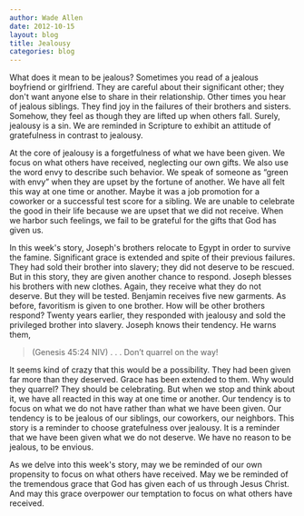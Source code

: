 ```yaml
---
author: Wade Allen
date: 2012-10-15
layout: blog
title: Jealousy
categories: blog
---
```


What does it mean to be jealous? Sometimes you read of a jealous boyfriend or girlfriend. They are careful about their significant other; they don't want anyone else to share in their relationship. Other times you hear of jealous siblings. They find joy in the failures of their brothers and sisters. Somehow, they feel as though they are lifted up when others fall. Surely, jealousy is a sin. We are reminded in Scripture to exhibit an attitude of gratefulness in contrast to jealousy. 

At the core of jealousy is a forgetfulness of what we have been given. We focus on what others have received, neglecting our own gifts. We also use the word envy to describe such behavior. We speak of someone as “green with envy” when they are upset by the fortune of another. We have all felt this way at one time or another. Maybe it was a job promotion for a coworker or a successful test score for a sibling. We are unable to celebrate the good in their life because we are upset that we did not receive. When we harbor such feelings, we fail to be grateful for the gifts that God has given us.

In this week's story, Joseph's brothers relocate to Egypt in order to survive the famine. Significant grace is extended and spite of their previous failures. They had sold their brother into slavery; they did not deserve to be rescued. But in this story, they are given another chance to respond. Joseph blesses his brothers with new clothes. Again, they receive what they do not deserve. But they will be tested. Benjamin receives five new garments. As before, favoritism is given to one brother. How will be other brothers respond? Twenty years earlier, they responded with jealousy and sold the privileged brother into slavery. Joseph knows their tendency. He warns them,

>(Genesis 45:24 NIV) . . . Don’t quarrel on the way!

It seems kind of crazy that this would be a possibility. They had been given far more than they deserved. Grace has been extended to them. Why would they quarrel? They should be celebrating. But when we stop and think about it, we have all reacted in this way at one time or another. Our tendency is to focus on what we do not have rather than what we have been given. Our tendency is to be jealous of our siblings, our coworkers, our neighbors. This story is a reminder to choose gratefulness over jealousy. It is a reminder that we have been given what we do not deserve. We have no reason to be jealous, to be envious.

As we delve into this week's story, may we be reminded of our own propensity to focus on what others have received. May we be reminded of the tremendous grace that God has given each of us through Jesus Christ. And may this grace overpower our temptation to focus on what others have received.